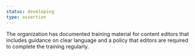 ```yaml
---
status: developing
type: assertion
---
```


The organization has documented training material for content editors that includes guidance on clear language and a policy that editors are required to complete the training regularly.

